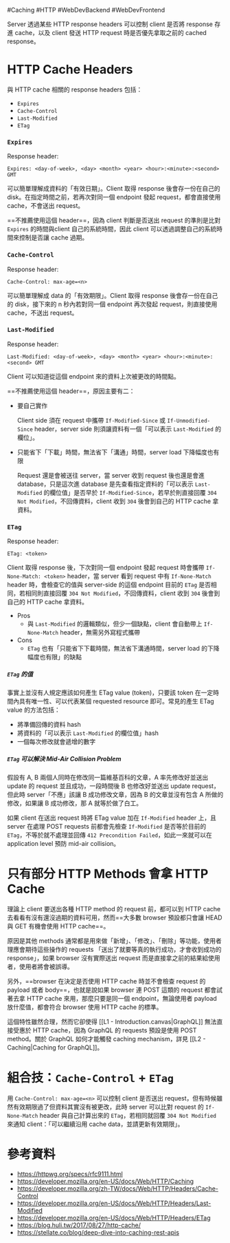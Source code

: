 #Caching #HTTP #WebDevBackend #WebDevFrontend 

Server 透過某些 HTTP response headers 可以控制 client 是否將 response 存進 cache，以及 client 發送 HTTP request 時是否優先拿取之前的 cached response。

# HTTP Cache Headers

與 HTTP cache 相關的 response headers 包括：

- `Expires`
- `Cache-Control`
- `Last-Modified`
- `ETag`

### `Expires`

Response header:

```plaintext
Expires: <day-of-week>, <day> <month> <year> <hour>:<minute>:<second> GMT
```

可以簡單理解成資料的「有效日期」。Client 取得 response 後會存一份在自己的 disk。在指定時間之前，若再次對同一個 endpoint 發起 request，都會直接使用 cache，不會送出 request。

==不推薦使用這個 header==，因為 client 判斷是否送出 request 的準則是比對 `Expires` 的時間與client 自己的系統時間，因此 client 可以透過調整自己的系統時間來控制是否讓 cache 過期。

### `Cache-Control`

Response header:

```plaintext
Cache-Control: max-age=<n>
```

可以簡單理解成 data 的「有效期限」。Client 取得 response 後會存一份在自己的 disk，接下來的 n 秒內若對同一個 endpoint 再次發起 request，則直接使用 cache，不送出 request。

### `Last-Modified`

Response header:

```plaintext
Last-Modified: <day-of-week>, <day> <month> <year> <hour>:<minute>:<second> GMT
```

Client 可以知道從這個 endpoint 來的資料上次被更改的時間點。

==不推薦使用這個 header==，原因主要有二：

- 要自己實作

    Client side 須在 request 中攜帶 `If-Modified-Since` 或 `If-Unmodified-Since` header，server side 則須讓資料有一個「可以表示 `Last-Modified` 的欄位」。

- 只能省下「下載」時間，無法省下「溝通」時間，server load 下降幅度也有限

    Request 還是會被送往 server，當 server 收到 request 後也還是會進 database，只是這次進 database 是先查看指定資料的「可以表示 `Last-Modified` 的欄位值」是否早於 `If-Modified-Since`，若早於則直接回覆 `304 Not Modified`，不回傳資料，client 收到 `304` 後會到自己的 HTTP cache 拿資料。

### `ETag`

Response header:

```plaintext
ETag: <token>
```

Client 取得 response 後，下次對同一個 endpoint 發起 request 時會攜帶 `If-None-Match: <token>` header，當 server 看到 request 中有 `If-None-Match` header 時，會檢查它的值與 server-side 的這個 endpoint 目前的 `ETag` 是否相同，若相同則直接回覆 `304 Not Modified`，不回傳資料，client 收到 `304` 後會到自己的 HTTP cache 拿資料。

- Pros
    - 與 `Last-Modified` 的邏輯類似，但少一個缺點，client 會自動帶上 `If-None-Match` header，無需另外寫程式攜帶
- Cons
    - `ETag` 也有「只能省下下載時間，無法省下溝通時間，server load 的下降幅度也有限」的缺點

##### `ETag` 的值

事實上並沒有人規定應該如何產生 ETag value (token)，只要該 token 在一定時間內具有唯一性、可以代表某個 requested resource 即可。常見的產生 ETag value 的方法包括：

- 將準備回傳的資料 hash
- 將資料的「可以表示 `Last-Modified` 的欄位值」hash
- 一個每次修改就會遞增的數字

##### `ETag` 可以解決 Mid-Air Collision Problem

假設有 A, B 兩個人同時在修改同一篇維基百科的文章，A 率先修改好並送出 update 的 request 並且成功，一段時間後 B 也修改好並送出 update request，但此時 server「不應」該讓 B 成功修改文章，因為 B 的文章並沒有包含 A 所做的修改，如果讓 B 成功修改，那 A 就等於做了白工。

如果 client 在送出 request 時將 ETag value 加在 `If-Modified` header 上，且 server 在處理 POST requests 前都會先檢查 `If-Modified` 是否等於目前的 `ETag`，不等於就不處理並回傳 `412 Precondition Failed`，如此一來就可以在 application level 預防 mid-air collision。

# 只有部分 HTTP Methods 會拿 HTTP Cache

理論上 client 要送出各種 HTTP method 的 request 前，都可以到 HTTP cache 去看看有沒有還沒過期的資料可用，然而==大多數 browser 預設都只會讓 HEAD 與 GET 有機會使用 HTTP cache==。

原因是其他 methods 通常都是用來做「新增」、「修改」、「刪除」等功能，使用者理應會期待這些操作的 requests 「送出了就要等真的執行成功，才會收到成功的 response」，如果 browser 沒有實際送出 request 而是直接拿之前的結果給使用者，使用者將會被誤導。

另外，==browser 在決定是否使用 HTTP cache 時並不會檢查 request 的 payload 或者 body==，也就是說如果 browser 連 POST 這類的 request 都會試著去拿 HTTP cache 來用，那麼只要是同一個 endpoint，無論使用者 payload 放什麼值，都會符合 browser 使用 HTTP cache 的標準。

這個特性雖然合理，然而它卻使得 [[L1 - Introduction.canvas|GraphQL]] 無法直接受惠於 HTTP cache，因為 GraphQL 的 requests 預設是使用 POST method。關於 GraphQL 如何才能觸發 caching mechanism，詳見 [[L2 - Caching|Caching for GraphQL]]。

# 組合技：`Cache-Control` + `ETag`

用 `Cache-Control: max-age=<n>` 可以控制 client 是否送出 request，但有時候雖然有效期限過了但資料其實沒有被更改，此時 server 可以比對 request 的 `If-None-Match` header 與自己計算出來的 `ETag`，若相同就回覆 `304 Not Modified` 來通知 client：「可以繼續沿用 cache data，並請更新有效期限」。

# 參考資料

- <https://httpwg.org/specs/rfc9111.html>
- <https://developer.mozilla.org/en-US/docs/Web/HTTP/Caching>
- <https://developer.mozilla.org/zh-TW/docs/Web/HTTP/Headers/Cache-Control>
- <https://developer.mozilla.org/en-US/docs/Web/HTTP/Headers/Last-Modified>
- <https://developer.mozilla.org/en-US/docs/Web/HTTP/Headers/ETag>
- <https://blog.huli.tw/2017/08/27/http-cache/>
- <https://stellate.co/blog/deep-dive-into-caching-rest-apis>
